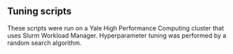 ## Tuning scripts 
These scripts were run on a Yale High Performance Computing cluster that uses Slurm Workload Manager. Hyperparameter tuning was performed by a random search algorithm. 

